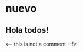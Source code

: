 # nuevo

## Hola todos!
<-- this is not a comment --!>
<!-- this is a comment, have close a look at the difference between this line and the one above -->
